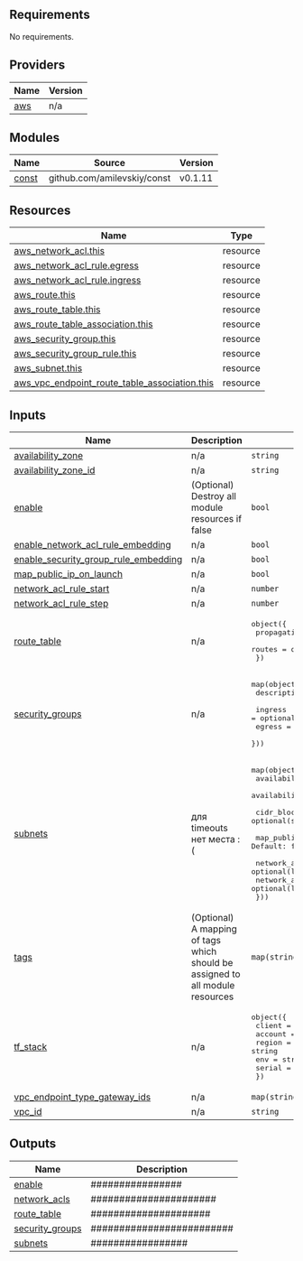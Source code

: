 <!-- BEGIN_TF_DOCS -->
## Requirements

No requirements.

## Providers

| Name | Version |
|------|---------|
| <a name="provider_aws"></a> [aws](#provider\_aws) | n/a |

## Modules

| Name | Source | Version |
|------|--------|---------|
| <a name="module_const"></a> [const](#module\_const) | github.com/amilevskiy/const | v0.1.11 |

## Resources

| Name | Type |
|------|------|
| [aws_network_acl.this](https://registry.terraform.io/providers/hashicorp/aws/latest/docs/resources/network_acl) | resource |
| [aws_network_acl_rule.egress](https://registry.terraform.io/providers/hashicorp/aws/latest/docs/resources/network_acl_rule) | resource |
| [aws_network_acl_rule.ingress](https://registry.terraform.io/providers/hashicorp/aws/latest/docs/resources/network_acl_rule) | resource |
| [aws_route.this](https://registry.terraform.io/providers/hashicorp/aws/latest/docs/resources/route) | resource |
| [aws_route_table.this](https://registry.terraform.io/providers/hashicorp/aws/latest/docs/resources/route_table) | resource |
| [aws_route_table_association.this](https://registry.terraform.io/providers/hashicorp/aws/latest/docs/resources/route_table_association) | resource |
| [aws_security_group.this](https://registry.terraform.io/providers/hashicorp/aws/latest/docs/resources/security_group) | resource |
| [aws_security_group_rule.this](https://registry.terraform.io/providers/hashicorp/aws/latest/docs/resources/security_group_rule) | resource |
| [aws_subnet.this](https://registry.terraform.io/providers/hashicorp/aws/latest/docs/resources/subnet) | resource |
| [aws_vpc_endpoint_route_table_association.this](https://registry.terraform.io/providers/hashicorp/aws/latest/docs/resources/vpc_endpoint_route_table_association) | resource |

## Inputs

| Name | Description | Type | Default | Required |
|------|-------------|------|---------|:--------:|
| <a name="input_availability_zone"></a> [availability\_zone](#input\_availability\_zone) | n/a | `string` | `null` | no |
| <a name="input_availability_zone_id"></a> [availability\_zone\_id](#input\_availability\_zone\_id) | n/a | `string` | `null` | no |
| <a name="input_enable"></a> [enable](#input\_enable) | (Optional) Destroy all module resources if false | `bool` | `false` | no |
| <a name="input_enable_network_acl_rule_embedding"></a> [enable\_network\_acl\_rule\_embedding](#input\_enable\_network\_acl\_rule\_embedding) | n/a | `bool` | `false` | no |
| <a name="input_enable_security_group_rule_embedding"></a> [enable\_security\_group\_rule\_embedding](#input\_enable\_security\_group\_rule\_embedding) | n/a | `bool` | `false` | no |
| <a name="input_map_public_ip_on_launch"></a> [map\_public\_ip\_on\_launch](#input\_map\_public\_ip\_on\_launch) | n/a | `bool` | `null` | no |
| <a name="input_network_acl_rule_start"></a> [network\_acl\_rule\_start](#input\_network\_acl\_rule\_start) | n/a | `number` | `1000` | no |
| <a name="input_network_acl_rule_step"></a> [network\_acl\_rule\_step](#input\_network\_acl\_rule\_step) | n/a | `number` | `10` | no |
| <a name="input_route_table"></a> [route\_table](#input\_route\_table) | n/a | <pre>object({<br>    propagating_vgws = optional(set(string))<br>    routes           = optional(set(string))<br>  })</pre> | `null` | no |
| <a name="input_security_groups"></a> [security\_groups](#input\_security\_groups) | n/a | <pre>map(object({<br>    description = optional(string)<br><br>    ingress = optional(list(string))<br>    egress  = optional(list(string))<br>  }))</pre> | `null` | no |
| <a name="input_subnets"></a> [subnets](#input\_subnets) | для timeouts нет места :( | <pre>map(object({<br>    availability_zone    = optional(string)<br>    availability_zone_id = optional(string)<br><br>    cidr_block = optional(string)<br><br>    map_public_ip_on_launch = optional(bool) # Default: false<br><br>    network_acl_inbound_rules  = optional(list(string))<br>    network_acl_outbound_rules = optional(list(string))<br>  }))</pre> | `null` | no |
| <a name="input_tags"></a> [tags](#input\_tags) | (Optional) A mapping of tags which should be assigned to all module resources | `map(string)` | `{}` | no |
| <a name="input_tf_stack"></a> [tf\_stack](#input\_tf\_stack) | n/a | <pre>object({<br>    client  = string<br>    account = string<br>    region  = string<br>    env     = string<br>    serial  = number<br>  })</pre> | `null` | no |
| <a name="input_vpc_endpoint_type_gateway_ids"></a> [vpc\_endpoint\_type\_gateway\_ids](#input\_vpc\_endpoint\_type\_gateway\_ids) | n/a | `map(string)` | `null` | no |
| <a name="input_vpc_id"></a> [vpc\_id](#input\_vpc\_id) | n/a | `string` | n/a | yes |

## Outputs

| Name | Description |
|------|-------------|
| <a name="output_enable"></a> [enable](#output\_enable) | ################ |
| <a name="output_network_acls"></a> [network\_acls](#output\_network\_acls) | ###################### |
| <a name="output_route_table"></a> [route\_table](#output\_route\_table) | ##################### |
| <a name="output_security_groups"></a> [security\_groups](#output\_security\_groups) | ######################### |
| <a name="output_subnets"></a> [subnets](#output\_subnets) | ################# |
<!-- END_TF_DOCS -->